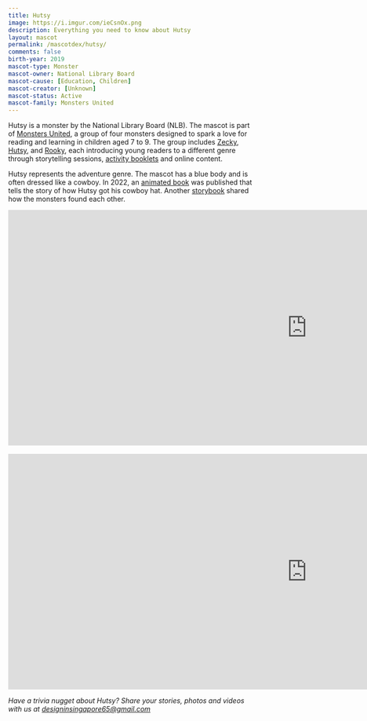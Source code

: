 ```yaml
---
title: Hutsy
image: https://i.imgur.com/ieCsnOx.png
description: Everything you need to know about Hutsy
layout: mascot
permalink: /mascotdex/hutsy/
comments: false
birth-year: 2019
mascot-type: Monster
mascot-owner: National Library Board
mascot-cause: [Education, Children]
mascot-creator: [Unknown]
mascot-status: Active
mascot-family: Monsters United
---
```


Hutsy is a monster by the National Library Board (NLB). The mascot is part of <a href="https://www.nlb.gov.sg/main/site/discovereads/children/highlights/Copy-of-Monsters-United" target="_blank">Monsters United</a>, a group of four monsters designed to spark a love for reading and learning in children aged 7 to 9. The group includes <a href="https://www.designinsingapore.com/mascotdex/camy/" target="_blank">Zecky</a>, <a href="https://www.designinsingapore.com/mascotdex/zecky/" target="_blank">Hutsy</a>, and <a href="https://www.designinsingapore.com/mascotdex/rooky/" target="_blank">Rooky</a>, each introducing young readers to  a different genre through storytelling sessions, <a href="https://www.nlb.gov.sg/main/site/-/media/NLBMedia/Documents/DiscoveReads/Children/Highlights/Monsters-United/Monsters-United-Adventure-Booklets/NLB-Hutsy-Puzzle-Notebook-FA-compressed.PDF" target="_blank">activity booklets</a> and online content. 

Hutsy represents the adventure genre. The mascot has a blue body and is often dressed like a cowboy. In 2022, an <a href="https://www.library.gov.sg/staticassets/monsters_gif_books/HowHutsyGotHisHat/index.html" target="_blank">animated book</a> was published that tells the story of how Hutsy got his cowboy hat. Another <a href="https://www.library.gov.sg/staticassets/monsters_gif_books/monstersfinalbook/index.html" target="_blank">storybook</a> shared how the monsters found each other.

<div class="video-responsive">
<iframe width="1217" height="480" src="https://www.youtube.com/embed/JPEUMPsFmrA" title="Meet Monsters United!" frameborder="0" allow="accelerometer; autoplay; clipboard-write; encrypted-media; gyroscope; picture-in-picture; web-share" referrerpolicy="strict-origin-when-cross-origin" allowfullscreen></iframe>
</div>

<br>

<div class="video-responsive">
<iframe width="1217" height="480" src="https://www.youtube.com/embed/3SYd3nHLRkA" title="Playing Safe | Library Etiquette for Children feat. Monsters United" frameborder="0" allow="accelerometer; autoplay; clipboard-write; encrypted-media; gyroscope; picture-in-picture; web-share" referrerpolicy="strict-origin-when-cross-origin" allowfullscreen></iframe></div>

<i>Have a trivia nugget about Hutsy? Share your stories, photos and videos with us at designinsingapore65@gmail.com</i>
